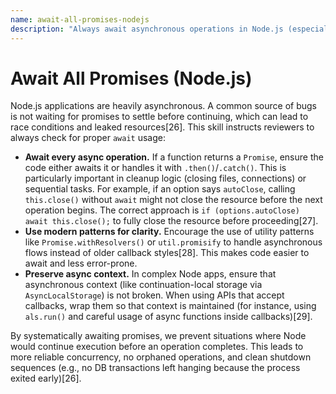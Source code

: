 ```yaml
---
name: await-all-promises-nodejs
description: "Always await asynchronous operations in Node.js (especially in cleanup or shutdown code) to avoid race conditions and resource leaks."
---
```


# Await All Promises (Node.js)

Node.js applications are heavily asynchronous. A common source of bugs is not waiting for promises to settle before continuing, which can lead to race conditions and leaked resources[26]. This skill instructs reviewers to always check for proper `await` usage:

- **Await every async operation.** If a function returns a `Promise`, ensure the code either awaits it or handles it with `.then()`/`.catch()`. This is particularly important in cleanup logic (closing files, connections) or sequential tasks. For example, if an option says `autoClose`, calling `this.close()` without `await` might not close the resource before the next operation begins. The correct approach is `if (options.autoClose) await this.close();` to fully close the resource before proceeding[27].
- **Use modern patterns for clarity.** Encourage the use of utility patterns like `Promise.withResolvers()` or `util.promisify` to handle asynchronous flows instead of older callback styles[28]. This makes code easier to await and less error-prone.
- **Preserve async context.** In complex Node apps, ensure that asynchronous context (like continuation-local storage via `AsyncLocalStorage`) is not broken. When using APIs that accept callbacks, wrap them so that context is maintained (for instance, using `als.run()` and careful usage of async functions inside callbacks)[29].

By systematically awaiting promises, we prevent situations where Node would continue execution before an operation completes. This leads to more reliable concurrency, no orphaned operations, and clean shutdown sequences (e.g., no DB transactions left hanging because the process exited early)[26].

